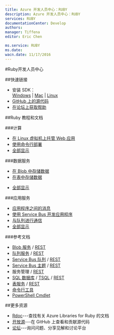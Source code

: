 ```yaml
---
title: Azure 开发人员中心：RUBY
description: Azure 开发人员中心：RUBY
services: RUBY
documentationCenter: Develop
authors: 
manager: Tiffena
editor: Eric Chen

ms.service: RUBY
ms.date: 
wacn.date: 11/17/2016
---
```


#Ruby开发人员中心

##快速链接

- 安装 SDK：<br>
    [Windows](https://go.microsoft.com/fwlink/?LinkId=296417&clcid=0x409) | [Mac](http://go.microsoft.com/fwlink/?linkid=253471&clcid=0x804) | [Linux](http://go.microsoft.com/fwlink/?linkid=253472&clcid=0x804)
- [GitHub 上的源代码](https://github.com/Azure/azure-sdk-for-ruby)
- [在论坛上获取帮助](https://www.azure.cn/support/forums)

##Ruby 教程和文档

###计算
- [在 Linux 虚拟机上托管 Web 应用](../articles/virtual-machines/virtual-machines-linux-classic-ruby-rails-web-app.md)
- [使用命令行部署](../articles/xplat-cli-install.md)
- [全部显示](/develop/ruby/compute)

###数据服务
- [在 Blob 中存储数据](../articles/storage/storage-ruby-how-to-use-blob-storage.md)
- [在表中存储数据](../articles/storage/storage-ruby-how-to-use-table-storage.md)
<!--- [管理和分析数据](/documentation/articles/fundamentals-data-management-business-analytics/)-->
- [全部显示](/develop/ruby/data)

###应用服务
- [应用程序之间的消息](../articles/service-bus-messaging/service-bus-ruby-how-to-use-queues.md)
- [使用 Service Bus 开发应用程序](../articles/service-bus-messaging/service-bus-ruby-how-to-use-topics-subscriptions.md)
- [与队列进行通信](../articles/storage/storage-ruby-how-to-use-queue-storage.md)
- [全部显示](/develop/ruby/app-services)

###参考文档
- [Blob 服务](../articles/storage/storage-ruby-how-to-use-blob-storage.md) / [REST](http://msdn.microsoft.com/zh-cn/library/azure/dd179355)
- [队列服务](../articles/storage/storage-ruby-how-to-use-queue-storage.md) / [REST](http://msdn.microsoft.com/zh-cn/library/azure/dd179355)
- [Service Bus 队列](../articles/service-bus-messaging/service-bus-ruby-how-to-use-queues.md) / [REST](http://msdn.microsoft.com/zh-cn/library/azure/hh780717)
- [Service Bus 主题](../articles/service-bus-messaging/service-bus-ruby-how-to-use-topics-subscriptions.md) / [REST](http://msdn.microsoft.com/zh-cn/library/azure/hh780717)
- 服务管理 / [REST](http://msdn.microsoft.com/zh-cn/library/azure/ee460799)
- [SQL 数据库](http://social.technet.microsoft.com/wiki/contents/articles/3896.connect-to-windows-azure-sql-database-from-ruby-applications.aspx) / [TSQL](http://msdn.microsoft.com/zh-cn/library/azure/ee336281) / [REST](http://msdn.microsoft.com/zh-cn/library/azure/gg715283)
- [表服务](../articles/storage/storage-ruby-how-to-use-table-storage.md) / [REST](http://msdn.microsoft.com/zh-cn/library/azure/dd179355)
- [命令行工具](../articles/xplat-cli-install.md)
- [PowerShell Cmdlet](../articles/powershell-install-configure.md)

##更多资源

- [Rdoc](http://www.rubydoc.info/gems/azure/frames)---查找有关 Azure Libraries for Ruby 的文档
- [开放源](https://github.com/Azure/azure-sdk-for-ruby)---在 GitHub 上查看和贡献源代码
- [论坛](https://www.azure.cn/support/forums)---询问问题、分享见解和讨论平台